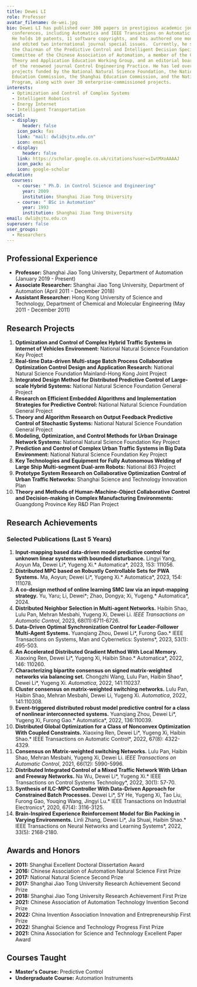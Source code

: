 ```yaml
---
title: Dewei LI
role: Professor
avatar_filename: de-wei.jpg
bio: Dewei LI has published over 300 papers in prestigious academic journals and
  conferences, including Automatica and IEEE Transactions on Automatic Control.
  He holds 10 patents, 11 software copyrights, and has authored one monograph
  and edited two international journal special issues.  Currently, he serves as
  the Chairman of the Predictive Control and Intelligent Decision Special
  Committee of the Chinese Association of Automation, a member of the Control
  Theory and Application Education Working Group, and an editorial board member
  of the renowned journal Control Engineering Practice. He has led over 20
  projects funded by the National Natural Science Foundation, the National
  Education Commission, the Shanghai Education Commission, and the National 863
  Program, along with over 30 enterprise-commissioned projects.
interests:
  - Optimization and Control of Complex Systems
  - Intelligent Robotics
  - Energy Internet
  - Intelligent Transportation
social:
  - display:
      header: false
    icon_pack: fas
    link: "mail: dwli@sjtu.edu.cn"
    icon: email
  - display:
      header: false
    link: https://scholar.google.co.uk/citations?user=sIwtMXoAAAAJ
    icon_pack: ai
    icon: google-scholar
education:
  courses:
    - course: " Ph.D. in Control Science and Engineering"
      year: 2009
      institution: Shanghai Jiao Tong University
    - course: " BSc in Automation"
      year: 1993
      institution: Shanghai Jiao Tong University
email: dwli@sjtu.edu.cn
superuser: false
user_groups:
  - Researchers
---
```

## Professional Experience

* **Professor:** Shanghai Jiao Tong University, Department of Automation (January 2019 - Present)
* **Associate Researcher:** Shanghai Jiao Tong University, Department of Automation (April 2011 - December 2018)
* **Assistant Researcher:** Hong Kong University of Science and Technology, Department of Chemical and Molecular Engineering (May 2011 - December 2011)



## Research Projects

1. **Optimization and Control of Complex Hybrid Traffic Systems in Internet of Vehicles Environment:** National Natural Science Foundation Key Project
2. **Real-time Data-driven Multi-stage Batch Process Collaborative Optimization Control Design and Application Research:** National Natural Science Foundation Mainland-Hong Kong Joint Project
3. **Integrated Design Method for Distributed Predictive Control of Large-scale Hybrid Systems:** National Natural Science Foundation General Project
4. **Research on Efficient Embedded Algorithms and Implementation Strategies for Predictive Control:** National Natural Science Foundation General Project
5. **Theory and Algorithm Research on Output Feedback Predictive Control of Stochastic Systems:** National Natural Science Foundation General Project
6. **Modeling, Optimization, and Control Methods for Urban Drainage Network Systems:** National Natural Science Foundation Key Project
7. **Prediction and Control of Complex Urban Traffic Systems in Big Data Environment:** National Natural Science Foundation Key Project
8. **Key Technologies and Equipment for Fully Autonomous Welding of Large Ship Multi-segment Dual-arm Robots:** National 863 Project
9. **Prototype System Research on Collaborative Optimization Control of Urban Traffic Networks:** Shanghai Science and Technology Innovation Plan
10. **Theory and Methods of Human-Machine-Object Collaborative Control and Decision-making in Complex Manufacturing Environments:** Guangdong Province Key R&D Plan Project

## Research Achievements

### Selected Publications (Last 5 Years)

1. **Input-mapping based data-driven model predictive control for unknown linear systems with bounded disturbance.** Lingyi Yang, Aoyun Ma, Dewei Li*, Yugeng Xi.* Automatica*, 2023, 153: 111056.
2. **Distributed MPC based on Robustly Controllable Sets for PWA Systems.** Ma, Aoyun; Dewei Li*, Yugeng Xi.* Automatica*, 2023, 154: 111078.
3. **A co-design method of online learning SMC law via an input-mapping strategy.** Yu, Yaru; Li, Dewei*; Zhao, Dongya; Xi, Yugeng.* Automatica*, 2024.
4. **Distributed Neighbor Selection in Multi-agent Networks.** Haibin Shao, Lulu Pan, Mehran Mesbahi, Yugeng Xi, Dewei Li. *IEEE Transactions on Automatic Control*, 2023, 68(11):6711-6726.
5. **Data-Driven Optimal Synchronization Control for Leader-Follower Multi-Agent Systems.** Yuanqiang Zhou, Dewei Li*, Furong Gao.* IEEE Transactions on Systems, Man and Cybernetics: Systems*, 2023, 53(1): 495-503.
6. **An Accelerated Distributed Gradient Method With Local Memory.** Xiaoxing Ren, Dewei Li*, Yugeng Xi, Haibin Shao.* Automatica*, 2022, 146: 110260.
7. **Characterizing bipartite consensus on signed matrix-weighted networks via balancing set.** Chongzhi Wang, Lulu Pan, Haibin Shao\*, Dewei Li\*, Yugeng Xi. *Automatica*, 2022, 141:110237.
8. **Cluster consensus on matrix-weighted switching networks.** Lulu Pan, Haibin Shao, Mehran Mesbahi, Dewei Li, Yugeng Xi. *Automatica*, 2022, 141:110308.
9. **Event-triggered distributed robust model predictive control for a class of nonlinear interconnected systems.** Yuanqiang Zhou, Dewei Li*, Yugeng Xi, Furong Gao.* Automatica*, 2022, 136:110039.
10. **Distributed Global Optimization for a Class of Nonconvex Optimization With Coupled Constraints.** Xiaoxing Ren, Dewei Li*, Yugeng Xi, Haibin Shao.* IEEE Transactions on Automatic Control*, 2022, 67(8): 4322-4329.
11. **Consensus on Matrix-weighted switching Networks.** Lulu Pan, Haibin Shao, Mehran Mesbahi, Yugeng Xi, Dewei Li. *IEEE Transactions on Automatic Control*, 2021, 66(12): 5990-5996.
12. **Distributed Integrated Control of a Mixed Traffic Network With Urban and Freeway Networks.** Na Wu, Dewei Li*, Yugeng Xi.* IEEE Transactions on Control Systems Technology*, 2022, 30(1): 57-70.
13. **Synthesis of ILC-MPC Controller With Data-Driven Approach for Constrained Batch Processes.** Dewei Li*, SY He, Yugeng Xi, Tao Liu, Furong Gao, Youqing Wang, Jingyi Lu.* IEEE Transactions on Industrial Electronics*, 2020, 67(4): 3116-3125.
14. **Brain-Inspired Experience Reinforcement Model for Bin Packing in Varying Environments.** Linli Zhang, Dewei Li*, Jia Shuai, Haibin Shao.* IEEE Transactions on Neural Networks and Learning Systems*, 2022, 33(5): 2168-2180.

## Awards and Honors

* **2011:** Shanghai Excellent Doctoral Dissertation Award
* **2016:** Chinese Association of Automation Natural Science First Prize
* **2017:** National Natural Science Second Prize
* **2017:** Shanghai Jiao Tong University Research Achievement Second Prize
* **2018:** Shanghai Jiao Tong University Research Achievement First Prize
* **2021:** Chinese Association of Automation Technology Invention Second Prize
* **2022:** China Invention Association Innovation and Entrepreneurship First Prize
* **2022:** Shanghai Science and Technology Progress First Prize
* **2021:** China Association for Science and Technology Excellent Paper Award

## Courses Taught

* **Master's Course:** Predictive Control
* **Undergraduate Course:** Automation Instruments
